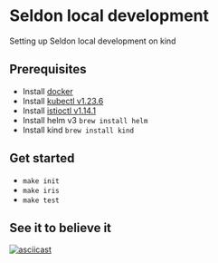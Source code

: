 # Seldon local development
Setting up Seldon local development on kind

## Prerequisites
- Install [docker](https://docs.docker.com/engine/install/)
- Install [kubectl v1.23.6](https://kubernetes.io/docs/tasks/tools/install-kubectl/#install-kubectl)
- Install [istioctl v1.14.1](https://istio.io/latest/docs/setup/getting-started/#download)
- Install helm v3 `brew install helm`
- Install kind `brew install kind`

## Get started
- `make init`
- `make iris`
- `make test`

## See it to believe it
[![asciicast](https://asciinema.org/a/J5Ies2TySyE2uWmB8uqW8Q2hZ.svg)](https://asciinema.org/a/J5Ies2TySyE2uWmB8uqW8Q2hZ)
